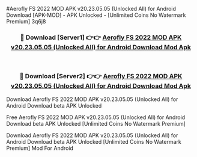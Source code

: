 #Aerofly FS 2022 MOD APK v20.23.05.05 (Unlocked All) for Android Download [APK-MOD] - APK Unlocked - [Unlimited Coins No Watermark Premium] 3q6j8



<div align="center">

<h3>🔴 Download [Server1] 👉👉 <a href="https://momento.my/?title=Aerofly_FS_2022_MOD_APK_v20.23.05.05_(Unlocked_All)_for_Android_Download">Aerofly FS 2022 MOD APK v20.23.05.05 (Unlocked All) for Android Download Mod Apk</a></h3><br>

<h3>🔴 Download [Server2] 👉👉 <a href="https://momento.my/?title=Aerofly_FS_2022_MOD_APK_v20.23.05.05_(Unlocked_All)_for_Android_Download">Aerofly FS 2022 MOD APK v20.23.05.05 (Unlocked All) for Android Download Mod Apk</a></h3>
</div>



Download Aerofly FS 2022 MOD APK v20.23.05.05 (Unlocked All) for Android Download beta APK Unlocked

Free Aerofly FS 2022 MOD APK v20.23.05.05 (Unlocked All) for Android Download beta APK Unlocked [Unlimited Coins No Watermark Premium]

Download Aerofly FS 2022 MOD APK v20.23.05.05 (Unlocked All) for Android Download beta APK Unlocked [Unlimited Coins No Watermark Premium] Mod For Android
